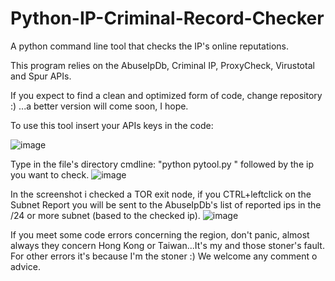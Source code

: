 # Python-IP-Criminal-Record-Checker
A python command line tool that checks the IP's online reputations.

This program relies on the AbuseIpDb, Criminal IP, ProxyCheck, Virustotal and Spur APIs.

If you expect to find a clean and optimized form of code, change repository :) ...a better version will come soon, I hope.

To use this tool insert your APIs keys in the code:

![image](https://github.com/Leelez/Python-IP-Criminal-Record-Checker/assets/148364991/c9827ce0-ca03-4281-a93f-88ba7c3307cc)

Type in the file's directory cmdline: "python pytool.py " followed by the ip you want to check.
![image](https://github.com/Leelez/Python-IP-Criminal-Record-Checker/assets/148364991/b533edb5-44e7-4278-88b5-d9356dda169c)

In the screenshot i checked a TOR exit node, if you CTRL+leftclick on the Subnet Report you will be sent to the AbuseIpDb's list of reported ips in the /24 or more subnet (based to the checked ip).
![image](https://github.com/Leelez/Python-IP-Criminal-Record-Checker/assets/148364991/162a3cad-534f-44f9-ae55-e504e66a36f2)

If you meet some code errors concerning the region, don't panic, almost always they concern Hong Kong or Taiwan...It's my and those stoner's fault. 
For other errors it's because I'm the stoner :)
We welcome any comment o advice.

